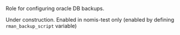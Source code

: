Role for configuring oracle DB backups.

Under construction.  Enabled in nomis-test only (enabled by defining `rman_backup_script` variable)

